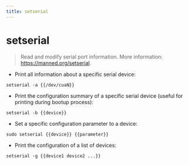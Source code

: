 ```yaml
---
title: setserial
---
```

# setserial

> Read and modify serial port information.
> More information: <https://manned.org/setserial>.

- Print all information about a specific serial device:

`setserial -a {{/dev/cuaN}}`

- Print the configuration summary of a specific serial device (useful for printing during bootup process):

`setserial -b {{device}}`

- Set a specific configuration parameter to a device:

`sudo setserial {{device}} {{parameter}}`

- Print the configuration of a list of devices:

`setserial -g {{device1 device2 ...}}`
